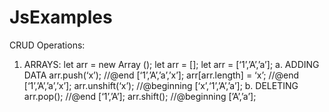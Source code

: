 # JsExamples


CRUD Operations:
1. ARRAYS:
    let arr = new Array ();
    let arr = [];
    let arr = [‘1’,’A’,’a’];
    a.	ADDING DATA	
        arr.push(‘x’);			    //@end		    [‘1’,’A’,’a’,’x’];
        arr[arr.length] = ‘x’;	//@end		    [‘1’,’A’,’a’,’x’];
        arr.unshift(‘x’);			  //@beginning	[‘x’,‘1’,’A’,’a’];
    b.	DELETING
        arr.pop();			        //@end		    [‘1’,’A’];
        arr.shift();			      //@beginning	[’A’,’a’];
